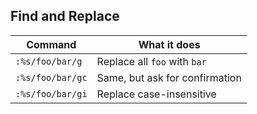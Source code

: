 ## Find and Replace 

| Command          | What it does                   |
| ---------------- | ------------------------------ |
| `:%s/foo/bar/g`  | Replace all `foo` with `bar`   |
| `:%s/foo/bar/gc` | Same, but ask for confirmation |
| `:%s/foo/bar/gi` | Replace case-insensitive       |
